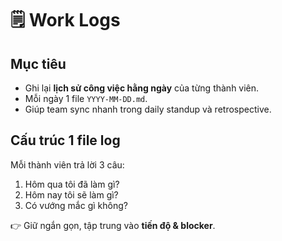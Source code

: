 # 🗒️ Work Logs

## Mục tiêu
- Ghi lại **lịch sử công việc hằng ngày** của từng thành viên.  
- Mỗi ngày 1 file `YYYY-MM-DD.md`.  
- Giúp team sync nhanh trong daily standup và retrospective.

## Cấu trúc 1 file log
Mỗi thành viên trả lời 3 câu:
1. Hôm qua tôi đã làm gì?  
2. Hôm nay tôi sẽ làm gì?  
3. Có vướng mắc gì không?

👉 Giữ ngắn gọn, tập trung vào **tiến độ & blocker**.
